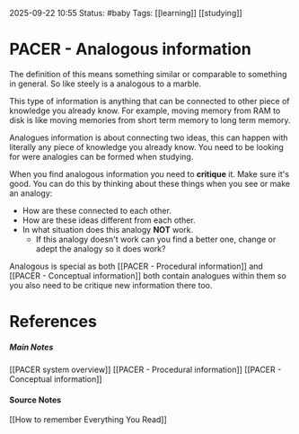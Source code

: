 2025-09-22 10:55
Status: #baby 
Tags: [[learning]] [[studying]]
# PACER - Analogous information

The definition of this means something similar or comparable to something in general. So like steely is a analogous to a marble.

This type of information is anything that can be connected to other piece of knowledge you already know. For example, moving memory from RAM to disk is like moving memories from short term memory to long term memory. 

Analogues information is about connecting two ideas, this can happen with literally any piece of knowledge you already know. You need to be looking for were analogies can be formed when studying. 

When you find analogous information you need to **critique** it. Make sure it's good. You can do this by thinking about these things when you see or make an analogy:
- How are these connected to each other.
- How are these ideas different from each other.
- In what situation does this analogy **NOT** work.
	- If this analogy doesn't work can you find a better one, change or adept the analogy so it does work?

Analogous is special as both [[PACER - Procedural information]]  and [[PACER - Conceptual information]] both contain analogues within them so you also need to be critique new information there too. 
# References
##### Main Notes
[[PACER system overview]]
[[PACER - Procedural information]]
[[PACER - Conceptual information]]
#### Source Notes
[[How to remember Everything You Read]]